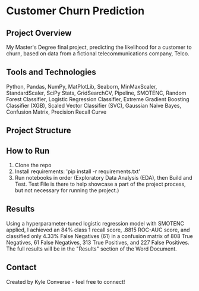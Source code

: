 # Customer Churn Prediction

## Project Overview
My Master's Degree final project, predicting the likelihood for a customer to churn, based on data from a fictional telecommunications company, Telco.

## Tools and Technologies
Python, Pandas, NumPy, MatPlotLib, Seaborn, MinMaxScaler, StandardScaler, SciPy Stats, GridSearchCV, Pipeline, SMOTENC, Random Forest Classifier, 
Logistic Regression Classifier, Extreme Gradient Boosting Classifier (XGB), Scaled Vector Classifier (SVC), Gaussian Naive Bayes, Confusion Matrix,
Precision Recall Curve

## Project Structure

## How to Run
1. Clone the repo
2. Install requirements: 'pip install -r requirements.txt'
3. Run notebooks in order (Exploratory Data Analysis (EDA), then Build and Test. Test File is there to help showcase a part of the project process,
   but not necessary for running the project.) 

## Results
Using a hyperparameter-tuned logistic regression model with SMOTENC applied, I achieved an 84% class 1 recall score, .8815 ROC-AUC score, and classified 
only 4.33% False Negatives (61) in a confusion matrix of 808 True Negatives, 61 False Negatives, 313 True Positives, and 227 False Positives. The full 
results will be in the "Results" section of the Word Document.

## Contact
Created by Kyle Converse - feel free to connect!
